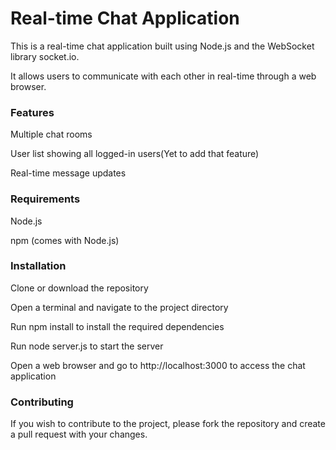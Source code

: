 # Real-time Chat Application
This is a real-time chat application built using Node.js and the WebSocket library socket.io. 

It allows users to communicate with each other in real-time through a web browser.

### Features
Multiple chat rooms

User list showing all logged-in users(Yet to add that feature)

Real-time message updates

### Requirements

Node.js

npm (comes with Node.js)

### Installation

Clone or download the repository

Open a terminal and navigate to the project directory

Run npm install to install the required dependencies

Run node server.js to start the server

Open a web browser and go to http://localhost:3000 to access the chat application

### Contributing
If you wish to contribute to the project, please fork the repository and create a pull request with your changes.
